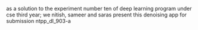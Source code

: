 as a solution to the experiment number ten of deep learning program under cse third year;
we nitish, sameer and saras present this denoising app for submission
ntpp_dl_903-a
